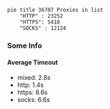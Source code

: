 
```mermaid
pie title 36707 Proxies in list
    "HTTP" : 23252
    "HTTPS": 5418
    "SOCKS" : 12124
```

### Some Info
#### Average Timeout

- mixed: 2.8s
- http: 1.4s
- https: 8.6s
- socks: 6.6s